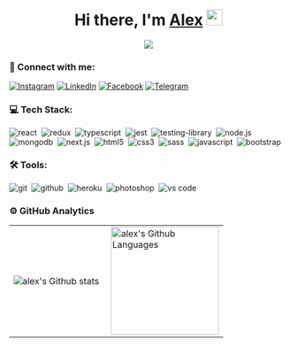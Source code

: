 <h1 align="center">Hi there, I'm <a href="https://github.com/PileroiD" target="_blank">Alex</a> <img src="https://media.giphy.com/media/hvRJCLFzcasrR4ia7z/giphy.gif" width="29px"></h1>

<p align="center">
  <a href="https://github.com/PileroiD"><img src="https://readme-typing-svg.herokuapp.com?color=%2336BCF7&lines=Full+Stack+Developer;Always+learning+new+things&center=true&width=500&height=50"></a>
</p>

### 🤝 Connect with me:

<p align="start">
  <a href="https://www.instagram.com/oleksandr.lozynskyi" target="_blank"><img src="https://img.shields.io/badge/Instagram-%23E4405F.svg?&style=for-the-badge&logo=instagram&logoColor=white" alt="Instagram"></a>
  <a href="https://www.linkedin.com/in/oleksandr-lozynskyi-a83503276/" target="_blank"><img src="https://img.shields.io/badge/LinkedIn-%230A66C2.svg?&style=for-the-badge&logo=linkedin&logoColor=white" alt="LinkedIn"></a>
  <a href="https://www.facebook.com/profile.php?id=100025831861551" target="_blank"><img src="https://img.shields.io/badge/Facebook-%231877F2.svg?&style=for-the-badge&logo=facebook&logoColor=white" alt="Facebook"></a>
    <a href="https://t.me/oleksandrlozynskiy" target="_blank"><img src="https://img.shields.io/badge/Telegram-%2326A5E4.svg?&style=for-the-badge&logo=telegram&logoColor=white" alt="Telegram"></a>
</p>

### 💻 Tech Stack:

<img alt="react" src="https://img.shields.io/badge/react-61DAFB.svg?&style=for-the-badge&logo=react&logoColor=fff" />&nbsp;
<img alt="redux" src="https://img.shields.io/badge/redux-764ABC.svg?&style=for-the-badge&logo=redux&logoColor=fff" />&nbsp;
<img alt="typescript" src="https://img.shields.io/badge/typescript-007ACC.svg?&style=for-the-badge&logo=typescript&logoColor=fff" />&nbsp;
<img alt="jest" src="https://img.shields.io/badge/jest-C21325.svg?&style=for-the-badge&logo=jest&logoColor=fff" />&nbsp;
<img alt="testing-library" src="https://img.shields.io/badge/rtl-D62B2A.svg?&style=for-the-badge&logo=testing-library&logoColor=fff" />&nbsp;
<img alt="node.js" src="https://img.shields.io/badge/node.js-90C53F.svg?&style=for-the-badge&logo=node.js&logoColor=fff" />&nbsp;
<img alt="mongodb" src="https://img.shields.io/badge/mongodb-26A944.svg?&style=for-the-badge&logo=mongodb&logoColor=fff" />&nbsp;
<img alt="next.js" src="https://img.shields.io/badge/next.js-000.svg?&style=for-the-badge&logo=next.js&logoColor=fff" />&nbsp;
<img alt="html5" src="https://img.shields.io/badge/html-E34F26.svg?&style=for-the-badge&logo=html5&logoColor=fff" />&nbsp;
<img alt="css3" src="https://img.shields.io/badge/css-1572B6.svg?&style=for-the-badge&logo=css3&logoColor=fff" />&nbsp;
<img alt="sass" src="https://img.shields.io/badge/sass-CF649A.svg?&style=for-the-badge&logo=sass&logoColor=fff" />&nbsp;
<img alt="javascript" src="https://img.shields.io/badge/javascript-F7DF1E.svg?&style=for-the-badge&logo=javascript&logoColor=fff" />&nbsp;
<img alt="bootstrap" src="https://img.shields.io/badge/bootstrap-7610F7.svg?&style=for-the-badge&logo=bootstrap&logoColor=fff" />&nbsp;

### 🛠 Tools:

<img alt="git" src="https://img.shields.io/badge/git-F05033.svg?&style=for-the-badge&logo=git&logoColor=fff" />&nbsp;
<img alt="github" src="https://img.shields.io/badge/github-000.svg?&style=for-the-badge&logo=github&logoColor=fff" />&nbsp;
<img alt="heroku" src="https://img.shields.io/badge/heroku-5920B1.svg?&style=for-the-badge&logo=heroku&logoColor=fff" />&nbsp;
<img alt="photoshop" src="https://img.shields.io/badge/photoshop-31A8FF.svg?&style=for-the-badge&logo=adobe-photoshop&logoColor=fff" />&nbsp;
<img alt="vs code" src="https://img.shields.io/badge/vs code-007ACC.svg?&style=for-the-badge&logo=visual-studio-code&logoColor=fff" />&nbsp;

### ⚙️ GitHub Analytics

<table>
  <tr>
    <td>
      <img align="left" src="https://github-readme-streak-stats.herokuapp.com/?user=PileroiD&theme=algolia" alt="alex's Github stats" />
    </td>
    <td>
      <img height="195px" align="right" alt="alex's Github Languages" src="https://github-readme-stats-eight-theta.vercel.app/api/top-langs/?username=PileroiD&theme=algolia&layout=compact" />
    </td>
  </tr>
</table>

